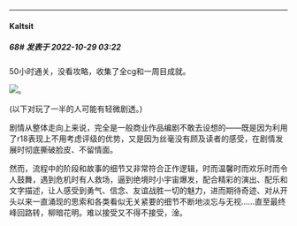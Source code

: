 

*****

####  Kaltsit  
##### 68#       发表于 2022-10-29 03:22

50小时通关，没看攻略，收集了全cg和一周目成就。

<img src="https://static.saraba1st.com/image/smiley/face2017/091.png" referrerpolicy="no-referrer">。

(以下对玩了一半的人可能有轻微剧透。)

剧情从整体走向上来说，完全是一般商业作品编剧不敢去设想的——既是因为利用了r18表现上不用考虑评级的优势，又是因为丝毫没有顾及读者的感受，在剧情发展时彻底撕破脸皮、不留情面。

然而，流程中的阶段和故事的细节又非常符合正作逻辑，时而温馨时而欢乐时而令人鼓舞，遇到危机时有人救场，逼到绝境时小宇宙爆发，配合精彩的演出、配乐和文字描述，让人感受到勇气、信念、友谊战胜一切的魅力，进而期待奇迹、对从开头以来一直涌现的思索和各类看似无关紧要的细节不断地淡忘与无视……直至最终峰回路转，柳暗花明。难以接受又不得不接受，淦。

